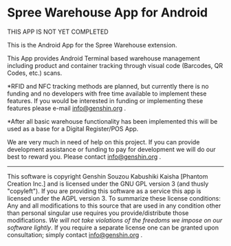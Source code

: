 Spree Warehouse App for Android
===============================

THIS APP IS NOT YET COMPLETED

This is the Android App for the Spree Warehouse extension.

This App provides Android Terminal based warehouse management including product and container tracking through visual code (Barcodes, QR Codes, etc.) scans.

*RFID and NFC tracking methods are planned, but currently there is no funding and no developers with free time available to implement these features. If you would be interested in funding or implementing these features please e-mail info@genshin.org .

*After all basic warehouse functionality has been implemented this will be used as a base for a Digital Register/POS App.

We are very much in need of help on this project. If you can provide development assistance or funding to pay for development we will do our best to reward you. Please contact info@genshin.org .

------------------------------------------------------------------

This software is copyright Genshin Souzou Kabushiki Kaisha [Phantom Creation Inc.] and is licensed under the GNU GPL version 3 (and thusly "copyleft"). If you are providing this software as a service this app is licensed under the AGPL version 3. To summarize these license conditions: Any and all modifications to this source that are used in any condition other than personal singular use requires you provide/distribute those modifications. _We will not take violations of the freedoms we impose on our software lightly_. If you require a separate license one can be granted upon consultation; simply contact info@genshin.org .
